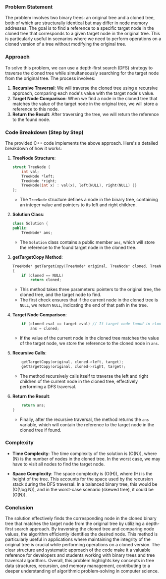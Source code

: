 ### Problem Statement

The problem involves two binary trees: an original tree and a cloned tree, both of which are structurally identical but may differ in node memory addresses. The goal is to find a reference to a specific target node in the cloned tree that corresponds to a given target node in the original tree. This is particularly useful in scenarios where we need to perform operations on a cloned version of a tree without modifying the original tree.

### Approach

To solve this problem, we can use a depth-first search (DFS) strategy to traverse the cloned tree while simultaneously searching for the target node from the original tree. The process involves:

1. **Recursive Traversal**: We will traverse the cloned tree using a recursive approach, comparing each node's value with the target node's value.
2. **Target Node Comparison**: When we find a node in the cloned tree that matches the value of the target node in the original tree, we will store a reference to this node.
3. **Return the Result**: After traversing the tree, we will return the reference to the found node.

### Code Breakdown (Step by Step)

The provided C++ code implements the above approach. Here's a detailed breakdown of how it works:

1. **TreeNode Structure**:
   ```cpp
   struct TreeNode {
       int val;
       TreeNode *left;
       TreeNode *right;
       TreeNode(int x) : val(x), left(NULL), right(NULL) {}
   };
   ```
   - The `TreeNode` structure defines a node in the binary tree, containing an integer value and pointers to its left and right children.

2. **Solution Class**:
   ```cpp
   class Solution {
   public:
       TreeNode* ans;
   ```
   - The `Solution` class contains a public member `ans`, which will store the reference to the found target node in the cloned tree.

3. **getTargetCopy Method**:
   ```cpp
   TreeNode* getTargetCopy(TreeNode* original, TreeNode* cloned, TreeNode* target) 
   {
       if (cloned == NULL)
           return cloned;
   ```
   - This method takes three parameters: pointers to the original tree, the cloned tree, and the target node to find.
   - The first check ensures that if the current node in the cloned tree is `NULL`, we return `NULL`, indicating the end of that path in the tree.

4. **Target Node Comparison**:
   ```cpp
       if (cloned->val == target->val) // If target node found in cloned tree save it into a variable.
           ans = cloned;
   ```
   - If the value of the current node in the cloned tree matches the value of the target node, we store the reference to the cloned node in `ans`.

5. **Recursive Calls**:
   ```cpp
       getTargetCopy(original, cloned->left, target);
       getTargetCopy(original, cloned->right, target);
   ```
   - The method recursively calls itself to traverse the left and right children of the current node in the cloned tree, effectively performing a DFS traversal.

6. **Return the Result**:
   ```cpp
       return ans;
   }
   ```
   - Finally, after the recursive traversal, the method returns the `ans` variable, which will contain the reference to the target node in the cloned tree if found.

### Complexity

- **Time Complexity**: The time complexity of the solution is \(O(N)\), where \(N\) is the number of nodes in the cloned tree. In the worst case, we may have to visit all nodes to find the target node.

- **Space Complexity**: The space complexity is \(O(H)\), where \(H\) is the height of the tree. This accounts for the space used by the recursion stack during the DFS traversal. In a balanced binary tree, this would be \(O(\log N)\), and in the worst-case scenario (skewed tree), it could be \(O(N)\).

### Conclusion

The solution effectively finds the corresponding node in the cloned binary tree that matches the target node from the original tree by utilizing a depth-first search approach. By traversing the cloned tree and comparing node values, the algorithm efficiently identifies the desired node. This method is particularly useful in applications where maintaining the integrity of the original tree is crucial while performing operations on a cloned version. The clear structure and systematic approach of the code make it a valuable reference for developers and students working with binary trees and tree traversal algorithms. Overall, this problem highlights key concepts in tree data structures, recursion, and memory management, contributing to a deeper understanding of algorithmic problem-solving in computer science.